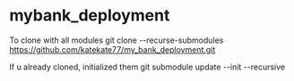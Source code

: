 # mybank_deployment
To clone with all modules
git clone --recurse-submodules https://github.com/katekate77/my_bank_deployment.git

If u already cloned, initialized them
git submodule update --init --recursive